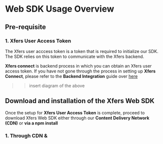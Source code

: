 # Web SDK Usage Overview

## Pre-requisite

### 1. Xfers User Access Token

The Xfers user acccess token is a token that is required to initialize our SDK. The SDK relies on this token to communicate with the Xfers backend. 

**Xfers connect** is backend process in which you can obtain an Xfers user access token. If you have not gone through the process in setting up **Xfers Connect**, please refer to the **Backend Integration** guide over [here](https://github.com/Xfers/xfers-sdk/wiki/Backend-requirements-for-SDK) 

>>  insert diagram of the above


## Download and installation of the Xfers Web SDK

Once the setup for **Xfers User Access Token** is complete, proceed to download Xfers Web SDK either through our **Content Delivery Network (CDN)** or **via a npm install**


### 1. Through CDN & <script> Tag

Add the following lines into the corresponding HTML file's `<head></head>` section:

```html
<link rel="stylesheet" href="https://maxcdn.bootstrapcdn.com/bootstrap/3.3.7/css/bootstrap.min.css" integrity="sha384-BVYiiSIFeK1dGmJRAkycuHAHRg32OmUcww7on3RYdg4Va+PmSTsz/K68vbdEjh4u" crossorigin="anonymous">

<!-- The following files can also be downloaded from the js folder in this repository -->
<script src="https://cdn.jsdelivr.net/gh/Xfers/xfers-sdk@2b10a00db2cb7d7f1c16705c9c424ab7dfa0b1cc/JavaScript/dist/vendors~xfers.bundle.js"></script>
<script src="https://cdn.jsdelivr.net/gh/Xfers/xfers-sdk@2b10a00db2cb7d7f1c16705c9c424ab7dfa0b1cc/JavaScript/dist/xfers.bundle.js"></script>
```

Note that the Xfers Web SDK requires a mounting point on a HTML DOM. Add the following line into the same HTML file `<body></body>` section:

```html
  <!-- The ID of the DOM element is to be used to instantiate Web SDK later -->
  <!-- Make sure the following line is executed before the instantiation in the next segment -->
  <div id="xfers_elements"></div>
```

Next step, initialize the components by adding the following javascript into the same `<body></body>` section. This is required on all the pages that uses the Xfers SDK 

```html
<script type="text/javascript">
  
  // Paste your own Xfers User Access Token here
  const accessToken = 'YTB7iKVauTzJ8zyk6cJ4ooTOUGJMG-SYDPxFNFTDs4Z'  
  
  /* Instantiation takes in two parameters:
   * 1st param => mountingElementId: 'xfers_elements'
   * 2nd param => accessToken: e.g. - 'YTB7iKVauTzJ8zyk6cJ4ooTOUGJMG-SYDPxFNFTDs4Z'
   */
  const xfers = new Xfers("xfers_elements", accessToken);
  
  </script>
```

Next step, trigger the SDK flows by executing the following command:

```javascript
  const paymentFlowParam = { amount: 3000, currency: 'SGD', orderId: 'AZ03283' }
  xfers.startPaymentFlow(paymentFlowParam);
```

  ### 2. Through npm, import/export (Coming Soon)

  Install the package through npm or yarn:

  ```
  npm install @xfers/xfers-js-sdk
  ```

  Then import the Xfers UI Elements into your code:
  ```javascript
  import { Xfers } from '@xfers/xfers-js-sdk'
  ```

## Updating the Xfers SDK 
>> insert instructions here on how to update the SDK 


## Flows Available & Documentations

### Verification
* startVerificationFlow (Coming Soon)

### Transaction
#### 1. startPaymentFlow(paymentParamsObject)
```
@param {String} amount - [REQUIRED] The charge amount imposed on user.
@param {String} currency - [REQUIRED]The currency applied onto the charge amount.
@param {String} orderId - [REQUIRED] Unique ref no provided by you to prevent double charging, this cannot be repeated

// Example:
const paymentParamsObject = {
  amount: '3000',
  currency: 'SGD',
  orderId: 'AZ30183'
}
```
Payment Flow allows merchant to create a charge on users' Xfers Wallets.

- If there is enough balance, the flow will deduct the fund from users' Xfers Wallets automatically and move it to Merchants' Xfers Wallets.
- If there isn't enough balance, the flow will guide users on how to top-up Xfers Wallets.
- It will also check if transacting users are KYC-verified, if verification is required, it will guide the users to go through Verification process.
---
* startTopUpFlow (Coming Soon)
* startManageBankFlow (Coming Soon)

## Example:
https://cl.ly/81869d7de1b4
